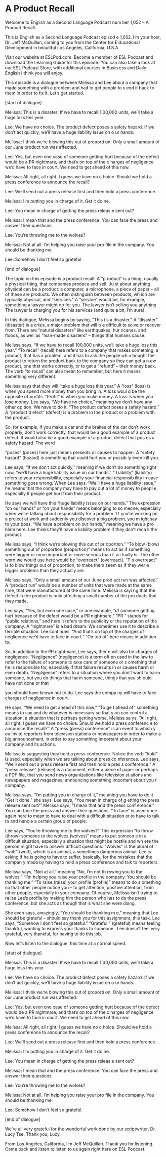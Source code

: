 # A Product Recall

Welcome to English as a Second Language Podcast num ber 1,052 – A Product Recall.

This is English as a Second Language Podcast episod e 1,052. I’m your host, Dr. Jeff McQuillan, coming to you from the Center for E ducational Development in beautiful Los Angeles, California, U.S.A.

Visit our website at ESLPod.com. Become a member of  ESL Podcast and download the Learning Guide for this episode. You can also take a look at our ESL Podcast Store, with additional courses in Busin ess and Daily English I think you will enjoy.

This episode is a dialogue between Melissa and Lee about a company that made something with a problem and had to get people to s end it back to them in order to fix it. Let’s get started.

[start of dialogue]

Melissa: This is a disaster! If we have to recall 1 00,000 units, we’ll take a huge loss this year.

Lee: We have no choice. The product defect poses a safety hazard. If we don’t act quickly, we’ll have a huge liability issue on o ur hands.

Melissa: I think we’re blowing this out of proporti on. Only a small amount of our June product run was affected.

Lee: Yes, but even one case of someone getting hurt  because of the defect would be a PR nightmare, and that’s on top of the c harges of negligence we’d have to face in court. We need to get ahead of this  now.

Melissa: All right, all right. I guess we have no c hoice. Should we hold a press conference to announce the recall?

Lee: We’ll send out a press release first and then hold a press conference.

Melissa: I’m putting you in charge of it. Get it do ne.

Lee: You mean in charge of getting the press releas e sent out?

Melissa: I mean that and the press conference. You can face the press and answer their questions.

Lee: You’re throwing me to the wolves?

Melissa: Not at all. I’m helping you raise your pro file in the company. You should be thanking me.

Lee: Somehow I don’t feel so grateful.

[end of dialogue]

The topic on this episode is a product recall. A “p roduct” is a thing, usually a physical thing, that companies produce and sell. Ju st about anything physical can be a product: a computer, a microphone, a piece  of paper – all of these are products. We often distinguish between products, wh ich are typically physical, and “services.” A “service” would be, for example, something a lawyer might do for you. The lawyer isn’t selling you anything. The  lawyer is charging you for his services (and quite a bit, I’m sure).

In this dialogue, Melissa begins by saying, “This i s a disaster.” A “disaster” (disaster) is a crisis, a major problem that will b e difficult to solve or recover from. There are “natural disasters” like earthquakes, hur ricanes, and floods, as well as “man-made disasters” – things that humans cause.

Melissa says, “If we have to recall 100,000 units, we’ll take a huge loss this year.” “To recall” (recall) here refers to a company that makes something, a product, that has a problem, and it has to ask the people wh o bought the product to return the product back to the company so they can get a n ew product, one that works correctly, or to get a “refund” – their money back.  The verb “to recall” can also mean to remember, but here it means something very different.

Melissa says that they will “take a huge loss this year.” A “loss” (loss) is when you spend more money than you bring in. A loss woul d be the opposite of profits. “Profit” is when you make money. A loss is when you  lose money. Lee says, “We have no choice,” meaning we don’t have any other op tion. We have to do it. “The product defect poses a safety hazard.” A “product d efect” (defect) is a problem in the product or a problem with the product.

So, for example, if you make a car and the brakes of the car don’t work properly, don’t work correctly, that would be a good example of a product defect. It would also be a good example of a product defect that pos es a safety hazard. The word

“poses” (poses) here just means presents or causes to happen. A “safety hazard” (hazard) is something that could hurt you or possib ly even kill you.

Lee says, “If we don’t act quickly,” meaning if we don’t do something right now, “we’ll have a huge liability issue on our hands.” “ Liability” (liability) refers to your responsibility, especially your financial responsib ility in case something goes wrong. When Lee says, “We’ll have a huge liability issue,” he means that the company may have to pay out a lot of money to peopl e, especially if people get hurt from their product.

He says we will have this “huge liability issue on our hands.” The expression “on our hands” or “on your hands” means belonging to so meone, especially when we’re talking about responsibility for a problem. I f you’re working on a project at work and suddenly you discover a big problem, you m ight say to your boss, “We have a problem on our hands,” meaning we have a pro blem here. Lee thinks they’ll have a liability problem if they don’t reca ll the product.

Melissa says, “I think we’re blowing this out of pr oportion.” “To blow (blow) something out of proportion (proportion)” means to act as if something were bigger or more important or more serious than it ac tually is. The other word we would use here would be “overreact” (overreact). “T o overreact” is to blow things out of proportion, to make them seem as if they wer e bigger problems than they actually are.

Melissa says, “Only a small amount of our June prod uct run was affected.” A “product run” would be a number of units that were made at the same time, that were manufactured at the same time. Melissa is sayi ng that the defect in the product is only affecting a small number of the pro ducts that they made.

Lee says, “Yes, but even one case,” or one example,  “of someone getting hurt because of the defect would be a PR nightmare.” “PR ” stands for “public relations,” and here it refers to the publicity or the reputation of the company. A “nightmare” is a bad dream. We sometimes use it to describe a terrible situation. Lee continues, “And that’s on top of the charges of  negligence we’d have to face in court.” “On top of” here means in addition to.

So, in addition to the PR nightmare, Lee says, ther e will also be charges of negligence. “Negligence” (negligence) is a term oft en used in the law to refer to the failure of someone to take care of someone or s omething that he is responsible for, especially if that failure results  in or causes harm or even death. “Negligence” refers to a situation where you don’t want to harm someone, but you do things that harm someone, things that you sh ould have not done or that

you should have known not to do. Lee says the compa ny will have to face charges of negligence in court.

He says, “We need to get ahead of this now.” “To ge t ahead of” something means to say and do whatever is necessary so that y ou can control a situation, a situation that is perhaps getting worse. Melissa sa ys, “All right, all right. I guess we have no choice. Should we hold a press conferenc e to announce the recall?” A “press (press) conference” is an event to which y ou invite reporters from television stations or newspapers in order to make a big announcement, in order to say something important about your company and its actions.

Melissa is suggesting they hold a press conference.  Notice the verb “hold” is used, especially when we are talking about press co nferences. Lee says, “We’ll send out a press release first and then hold a pres s conference.” A “press release” (release) is a document, either a piece of  paper or perhaps a PDF file, that you send news organizations like television st ations and newspapers and magazines, announcing something important about you r company.

Melissa says, “I’m putting you in charge of it,” me aning you have to do it. “Get it done,” she says. Lee says, “You mean in charge of g etting the press release sent out?” Melissa says, “I mean that and the press conf erence.” You can face the press and answer their questions. “To face” is used  once again here to mean to have to deal with a difficult situation or to have to talk to and handle a certain group of people.

Lee says, “You’re throwing me to the wolves?” This expression “to throw (throw) someone to the wolves (wolves)” means to put someon e in a difficult situation, especially a situation that might be hostile and wh ere the person might have to answer difficult questions. “Wolves” is the plural of “wolf” (wolf), which is an animal, a sometimes dangerous animal. Lee is asking  if he is going to have to suffer, basically, for the mistakes that the compan y made by having to hold a press conference and talk to reporters.

Melissa says, “Not at all,” meaning “No, I’m not th rowing you to the wolves.” “I’m helping you raise your profile in the company. You should be thanking me.” “To raise (raise) your profile (profile)” means to do s omething so that other people notice you – to get attention, positive attention, from other people, especially in your company. Of course, Melissa isn’t trying to ra ise Lee’s profile by making him the person who has to do the press conference, but she acts as though that is what she were doing.

She even says, amazingly, “You should be thanking m e,” meaning that Lee should be grateful – should say thank you for this assignment, this task. Lee says, “Somehow I don’t feel so grateful.” “Grateful ” (grateful) means feeling thankful, wanting to express your thanks to someone . Lee doesn’t feel very grateful, very thankful, for having to do this job.

Now let’s listen to the dialogue, this time at a normal speed.

[start of dialogue]

Melissa: This is a disaster! If we have to recall 1 00,000 units, we’ll take a huge loss this year.

Lee: We have no choice. The product defect poses a safety hazard. If we don’t act quickly, we’ll have a huge liability issue on o ur hands.

Melissa: I think we’re blowing this out of proporti on. Only a small amount of our June product run was affected.

Lee: Yes, but even one case of someone getting hurt  because of the defect would be a PR nightmare, and that’s on top of the c harges of negligence we’d have to face in court. We need to get ahead of this  now.

Melissa: All right, all right. I guess we have no c hoice. Should we hold a press conference to announce the recall?

Lee: We’ll send out a press release first and then hold a press conference.

Melissa: I’m putting you in charge of it. Get it do ne.

Lee: You mean in charge of getting the press releas e sent out?

Melissa: I mean that and the press conference. You can face the press and answer their questions.

Lee: You’re throwing me to the wolves?

Melissa: Not at all. I’m helping you raise your pro file in the company. You should be thanking me.

Lee: Somehow I don’t feel so grateful.

 [end of dialogue]

We’re all very grateful for the wonderful work done  by our scriptwriter, Dr. Lucy Tse. Thank you, Lucy.

From Los Angeles, California, I’m Jeff McQuillan. Thank you for listening. Come back and listen to listen to us again right here on  ESL Podcast.

